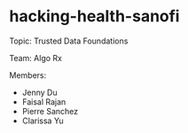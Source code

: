 # hacking-health-sanofi

Topic: Trusted Data Foundations

Team: Algo Rx

Members:
- Jenny Du
- Faisal Rajan
- Pierre Sanchez
- Clarissa Yu


